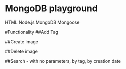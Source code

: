 # MongoDB playground
HTML Node.js MongoDB Mongoose 

#Functionality
##Add Tag

##Create image

##Delete image

##Search - with no parameters, by tag, by creation date
